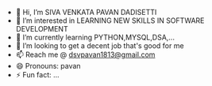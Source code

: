 - 👋 Hi, I’m SIVA VENKATA PAVAN DADISETTI
- 👀 I’m interested in LEARNING NEW SKILLS IN SOFTWARE DEVELOPMENT
- 🌱 I’m currently learning PYTHON,MYSQL,DSA,...
- 💞️ I’m looking to get a decent job that's good for me
- 📫 Reach me @ dsvpavan1813@gmail.com
- 😄 Pronouns: pavan
- ⚡ Fun fact: ...

<!---
d-s-v-pawon/d-s-v-pawon is a ✨ special ✨ repository because its `README.md` (this file) appears on your GitHub profile.
You can click the Preview link to take a look at your changes.
--->
